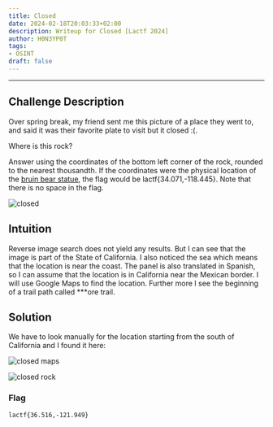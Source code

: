 ```yaml
---
title: Closed
date: 2024-02-18T20:03:33+02:00
description: Writeup for Closed [Lactf 2024]
author: H0N3YP0T
tags:
- OSINT
draft: false
---
```

___

## Challenge Description

Over spring break, my friend sent me this picture of a place they went to, and said it was their favorite plate to visit but it closed :(.

Where is this rock?

Answer using the coordinates of the bottom left corner of the rock, rounded to the nearest thousandth. If the coordinates were the physical location of the [bruin bear statue](https://www.google.com/maps/place/34°04'15.5%22N+118°26'42.0%22W/@34.0710041,-118.4450305,39m/data=!3m1!1e3!4m4!3m3!8m2!3d34.070968!4d-118.445002?entry=ttu), the flag would be lactf{34.071,-118.445}. Note that there is no space in the flag.

![closed](/images/lactf_2024/closed.png)

## Intuition

Reverse image search does not yield any results. But I can see that the image is part of the State of California. I also
noticed the sea which means that the location is near the coast. The panel is also translated in Spanish, so I can assume that the location is in California near the Mexican border. I will use Google Maps to find the location.
Further more I see the beginning of a trail path called ***ore trail.

## Solution

We have to look manually for the location starting from the south of California and I found it here:

![closed maps](/images/lactf_2024/closed1.png)

![closed rock](/images/lactf_2024/rock.png)

### Flag

`lactf{36.516,-121.949}`


